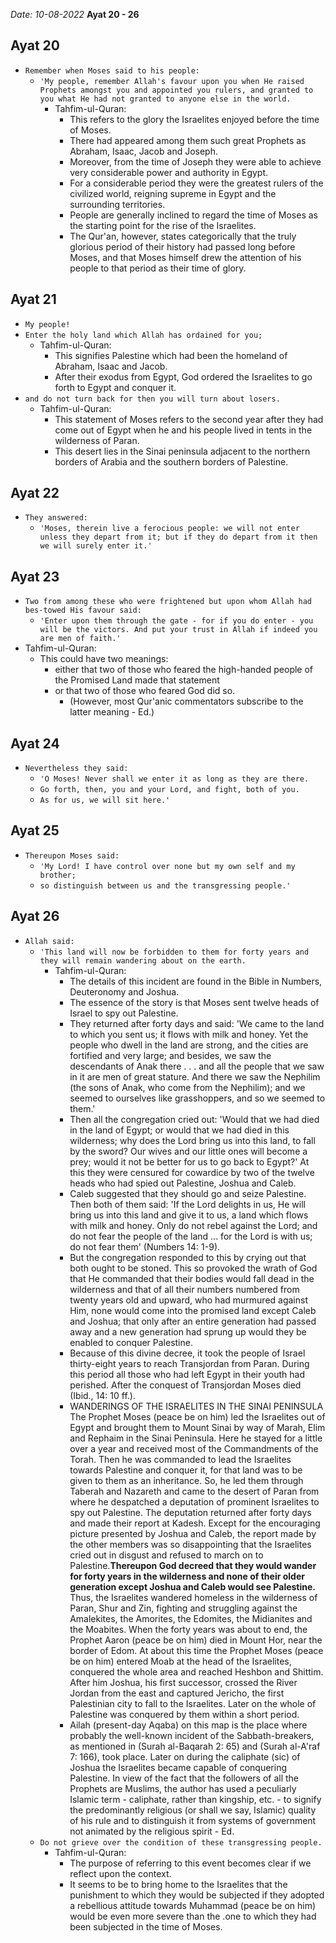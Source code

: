 *Date: 10-08-2022*
**Ayat 20 - 26**

## Ayat 20
- `Remember when Moses said to his people:`
  - `'My people, remember Allah's favour upon you when He raised Prophets amongst you and appointed you rulers, and granted to you what He had not granted to anyone else in the world.`
    - Tahfim-ul-Quran:
      - This refers to the glory the Israelites enjoyed before the time of Moses.
      - There had appeared among them such great Prophets as Abraham, Isaac, Jacob and Joseph.
      - Moreover, from the time of Joseph they were able to achieve very considerable power and authority in Egypt.
      - For a considerable period they were the greatest rulers of the civilized world, reigning supreme in Egypt and the surrounding territories.
      - People are generally inclined to regard the time of Moses as the starting point for the rise of the Israelites.
      - The Qur'an, however, states categorically that the truly glorious period of their history had passed long before Moses, and that Moses himself drew the attention of his people to that period as their time of glory.

## Ayat 21
- `My people!`
- `Enter the holy land which Allah has ordained for you;`
  - Tahfim-ul-Quran:
    - This signifies Palestine which had been the homeland of Abraham, Isaac and Jacob.
    - After their exodus from Egypt, God ordered the Israelites to go forth to Egypt and conquer it.
- `and do not turn back for then you will turn about losers.`
  - Tahfim-ul-Quran:
    - This statement of Moses refers to the second year after they had come out of Egypt when he and his people lived in tents in the wilderness of Paran.
    - This desert lies in the Sinai peninsula adjacent to the northern borders of Arabia and the southern borders of Palestine.

## Ayat 22
- `They answered:`
  - `'Moses, therein live a ferocious people: we will not enter unless they depart from it; but if they do depart from it then we will surely enter it.'`

## Ayat 23
- `Two from among these who were frightened but upon whom Allah had bes-towed His favour said:`
  - `'Enter upon them through the gate - for if you do enter - you will be the victors. And put your trust in Allah if indeed you are men of faith.'`
- Tahfim-ul-Quran:
  - This could have two meanings:
    - either that two of those who feared the high-handed people of the Promised Land made that statement
    - or that two of those who feared God did so.
      - (However, most Qur'anic commentators subscribe to the latter meaning - Ed.)

## Ayat 24
- `Nevertheless they said:`
  - `'O Moses! Never shall we enter it as long as they are there.`
  - `Go forth, then, you and your Lord, and fight, both of you.`
  - `As for us, we will sit here.'`

## Ayat 25
- `Thereupon Moses said:`
  - `'My Lord! I have control over none but my own self and my brother;`
  - `so distinguish between us and the transgressing people.'`

## Ayat 26
- `Allah said:`
  - `'This land will now be forbidden to them for forty years and they will remain wandering about on the earth.`
    - Tahfim-ul-Quran:
      - The details of this incident are found in the Bible in Numbers, Deuteronomy and Joshua. 
      - The essence of the story is that Moses sent twelve heads of Israel to spy out Palestine.
      - They returned after forty days and said: 'We came to the land to which you sent us; it flows with milk and honey. Yet the people who dwell in the land are strong, and the cities are fortified and very large; and besides, we saw the descendants of Anak there . . . and all the people that we saw in it are men of great stature. And there we saw the Nephilim (the sons of Anak, who come from the Nephilim); and we seemed to ourselves like grasshoppers, and so we seemed to them.'
      - Then all the congregation cried out: 'Would that we had died in the land of Egypt; or would that we had died in this wilderness; why does the Lord bring us into this land, to fall by the sword? Our wives and our little ones will become a prey; would it not be better for us to go back to Egypt?' At this they were censured for cowardice by two of the twelve heads who had spied out Palestine, Joshua and Caleb.
      - Caleb suggested that they should go and seize Palestine. Then both of them said: 'If the Lord delights in us, He will bring us into this land and give it to us, a land which flows with milk and honey. Only do not rebel against the Lord; and do not fear the people of the land ... for the Lord is with us; do not fear them' (Numbers 14: 1-9).
      - But the congregation responded to this by crying out that both ought to be stoned. This so provoked the wrath of God that He commanded that their bodies would fall dead in the wilderness and that of all their numbers numbered from twenty years old and upward, who had murmured against Him, none would come into the promised land except Caleb and Joshua; that only after an entire generation had passed away and a new generation had sprung up would they be enabled to conquer Palestine.
      - Because of this divine decree, it took the people of Israel thirty-eight years to reach Transjordan from Paran. During this period all those who had left Egypt in their youth had perished. After the conquest of Transjordan Moses died (Ibid., 14: 10 ff.). 
      - WANDERINGS OF THE ISRAELITES IN THE SINAI PENINSULA The Prophet Moses (peace be on him) led the Israelites out of Egypt and brought them to Mount Sinai by way of Marah, Elim and Rephaim in the Sinai Peninsula. Here he stayed for a little over a year and received most of the Commandments of the Torah. Then he was commanded to lead the Israelites towards Palestine and conquer it, for that land was to be given to them as an inheritance. So, he led them through Taberah and Nazareth and came to the desert of Paran from where he despatched a deputation of prominent Israelites to spy out Palestine. The deputation returned after forty days and made their report at Kadesh. Except for the encouraging picture presented by Joshua and Caleb, the report made by the other members was so disappointing that the Israelites cried out in disgust and refused to march on to Palestine.**Thereupon God decreed that they would wander for forty years in the wilderness and none of their older generation except Joshua and Caleb would see Palestine.** Thus, the Israelites wandered homeless in the wilderness of Paran, Shur and Zin, fighting and struggling against the Amalekites, the Amorites, the Edomites, the Midianites and the Moabites. When the forty years was about to end, the Prophet Aaron (peace be on him) died in Mount Hor, near the border of Edom. At about this time the Prophet Moses (peace be on him) entered Moab at the head of the Israelites, conquered the whole area and reached Heshbon and Shittim. After him Joshua, his first successor, crossed the River Jordan from the east and captured Jericho, the first Palestinian city to fall to the Israelites. Later on the whole of Palestine was conquered by them within a short period. 
      - Ailah (present-day Aqaba) on this map is the place where probably the well-known incident of the Sabbath-breakers, as mentioned in (Surah al-Baqarah 2: 65) and (Surah al-A'raf 7: 166), took place. Later on during the caliphate (sic) of Joshua the Israelites became capable of conquering Palestine. In view of the fact that the followers of all the Prophets are Muslims, the author has used a peculiarly Islamic term - caliphate, rather than kingship, etc. - to signify the predominantly religious (or shall we say, Islamic) quality of his rule and to distinguish it from systems of government not animated by the religious spirit - Ed.
  - `Do not grieve over the condition of these transgressing people.`
    - Tahfim-ul-Quran:
      - The purpose of referring to this event becomes clear if we reflect upon the context.
      - It seems to be to bring home to the Israelites that the punishment to which they would be subjected if they adopted a rebellious attitude towards Muhammad (peace be on him) would be even more severe than the .one to which they had been subjected in the time of Moses.
